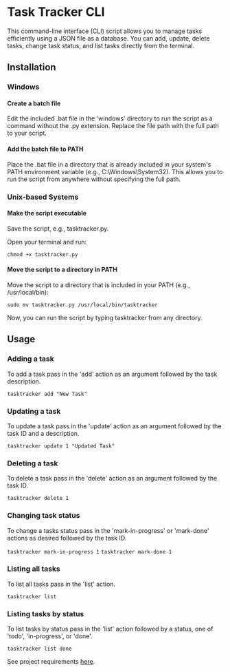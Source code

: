 # Task Tracker CLI
This command-line interface (CLI) script allows you to manage tasks efficiently using a JSON file as a database. You can add, update, delete tasks, change task status, and list tasks directly from the terminal.

## Installation
### Windows
#### Create a batch file

Edit the included .bat file in the 'windows' directory to run the script as a command without the .py extension. 
Replace the file path with the full path to your script.

#### Add the batch file to PATH

Place the .bat file in a directory that is already included in your system's PATH environment variable (e.g., C:\Windows\System32). This allows you to run the script from anywhere without specifying the full path.

### Unix-based Systems
#### Make the script executable

Save the script, e.g., tasktracker.py.

Open your terminal and run:

```chmod +x tasktracker.py```

#### Move the script to a directory in PATH

Move the script to a directory that is included in your PATH (e.g., /usr/local/bin):

```sudo mv tasktracker.py /usr/local/bin/tasktracker```

Now, you can run the script by typing tasktracker from any directory.

## Usage
### Adding a task

To add a task pass in the 'add' action as an argument followed by the task description.

```tasktracker add "New Task"```

### Updating a task

To update a task pass in the 'update' action as an argument followed by the task ID and a description.

```tasktracker update 1 "Updated Task"```

### Deleting a task

To delete a task pass in the 'delete' action as an argument followed by the task ID.

```tasktracker delete 1```

### Changing task status

To change a tasks status pass in the 'mark-in-progress' or 'mark-done' actions as desired followed by the task ID.

```tasktracker mark-in-progress 1```
```tasktracker mark-done 1```

### Listing all tasks

To list all tasks pass in the 'list' action.

```tasktracker list```

### Listing tasks by status

To list tasks by status pass in the 'list' action followed by a status, one of 'todo', 'in-progress', or 'done'.

```tasktracker list done```

See project requirements [here](https://roadmap.sh/projects/task-tracker).